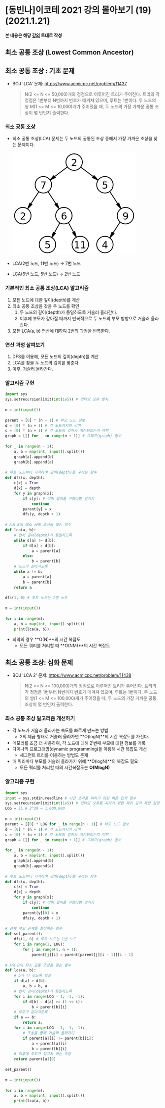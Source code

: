 # [동빈나]이코테 2021 강의 몰아보기 (19)(2021.1.21)



**본 내용은 해당 [강의](https://www.youtube.com/watch?v=m-9pAwq1o3w&list=PLRx0vPvlEmdAghTr5mXQxGpHjWqSz0dgC) 토대로 작성**



## 최소 공통 조상 (Lowest Common Ancestor)

## 최소 공통 조상 : 기초 문제

* BOJ 'LCA' 문제: https://www.acmicpc.net/problem/11437

  > N(2 <= N <= 50,000)개의 정점으로 이루어진 트리가 주어진다. 트리의 각 정점은 1번부터 N번까지 번호가 매겨져 있으며, 루트는 1번이다. 두 노드의 쌍 M(1 <= M <= 10,000)개가 주어졌을 때, 두 노드의 가장 가까운 공통 조상이 몇 번인지 출력한다.

  

### 최소 공통 조상

* 최소 공통 조상(LCA) 문제는 두 노드의 공통된 조상 중에서 가장 가까운 조상을 찾는 문제이다.

  ![Codingtest16-1](images/Codingtest16-1.png)

* LCA(2번 노드, 11번 노드) -> 7번 노드
* LCA(6번 노드, 5번 노드) -> 2번 노드



### 기본적인 최소 공통 조상(LCA) 알고리즘

1. 모든 노드에 대한 깊이(depth)를 계산
2. 최소 공통 조상을 찾을 두 노드를 확인
   1. 두 노드의 깊이(depth)가 동일하도록 거슬러 올라간다.
   2. 이후에 부모가 같아질 때까지 반복적으로 두 노드의 부모 방향으로 거슬러 올라간다.
3. 모든 LCA(a, b) 연산에 대하여 2번의 과정을 반복한다.



### 연산 과정 살펴보기

1. DFS를 이용해, 모든 노드의 깊이(depth)를 계산
2. LCA를 찾을 두 노드의 깊이를 맞춘다.
3. 이후, 거슬러 올라간다.



### 알고리즘 구현

```python
import sys
sys.setrecursionlimit(int(1e5)) # 런타임 오류 방지

n = int(input())

parent = [0] * (n + 1) # 부모 노드 정보
d = [0] * (n + 1) # 각 노드까지의 깊이
c = [0] * (n + 1) # 각 노드의 깊이가 계산되었는지 여부
graph = [[] for _ in range(n + 1)] # 그래프(graph) 정보

for _ in range(n - 1):
    a, b = map(int, input().split())
    graph[a].append(b)
    graph[b].append(a)

# 루트 노드부터 시작하여 깊이(depth)를 구하는 함수
def dfs(x, depth):
    c[x] = True
    d[x] = depth
    for y in graph[x]:
        if c[y]: # 이미 깊이를 구했다면 넘기기
            continue
        parent[y] = x
        dfs(y, depth + 1)

# A와 B의 최소 공통 조상을 찾는 함수
def lca(a, b):
    # 먼저 깊이(depth)가 동일하도록
    while d[a] != d[b]:
        if d[a] > d[b]:
            a = parent[a]
        else:
            b = parent[b]
    # 노드가 같아지도록
    while a != b:
        a = parent[a]
        b = parent[b]
    return a

dfs(1, 0) # 루트 노드는 1번 노드

m = int(input())

for i in range(m):
    a, b = map(int, input().split())
    print(lca(a, b))
```

* 최악의 경우 **O(N)**의 시간 복잡도
  * 모든 쿼리를 처리할 때 **O(NM)**의 시간 복잡도



## 최소 공통 조상: 심화 문제

* BOJ 'LCA 2' 문제: https://www.acmicpc.net/problem/11438

  > N(2 <= N <= 100,000)개의 정점으로 이루어진 트리가 주어진다. 트리의 각 정점은 1번부터  N번까지 번호가 매겨져 있으며, 루트는 1번이다. 두 노드의 쌍(1 <= M <= 100,000)개가 주어졌을 때, 두 노드의 가장 가까운 공통 조상이 몇 번인지 출력한다.



### 최소 공통 조상 알고리즘 개선하기

* 각 노드가 거슬러 올라가는 속도를 빠르게 만드는 방법
  * 2의 제곱 형태로 거슬러 올라가면 **O(logN)**의 시간 복잡도를 가진다.
* 메모리를 조금 더 사용하여, 각 노드에 대해 2<sup>i</sup>번째 부모에 대한 정보를 기록
* 다이나믹 프로그래밍(dynamic programming)을 이용해 시간 복잡도 개선
  * 세그먼트 트리를 이용하는 방법도 존재
* 매 쿼리마다 부모를 거슬러 올라가기 위해 **O(logN)**의 복잡도 필요
  * 모든 쿼리를 처리할 때의 시간복잡도는 **O(MlogN)**



### 알고리즘 구현

```python
import sys
input = sys.stdin.readline # 시간 초과를 피하기 위한 빠른 입력 함수
sys.setrecursionlimit(int(1e5)) # 런타임 오류를 피하기 위한 재귀 깊이 제한 설정
LOG = 21 # 2^20 = 1,000,000

n = int(input())
parent = [[0] * LOG for _ in range(n + 1)] # 부모 노드 정보
d = [0] * (n + 1) # 각 노드까지의 깊이
c = [0] * (n + 1) # 각 노드의 깊이가 계산되었는지 여부
graph = [[] for _ in range(n + 1)] # 그래프(graph) 정보

for _ in range(n - 1):
    a, b = map(int, input().split())
    graph[a].append(b)
    graph[b].append(a)

# 루트 노드부터 시작하여 깊이(depth)를 구하는 함수
def dfs(x, depth):
    c[x] = True
    d[x] = depth
    for y in graph[x]:
        if c[y]: # 이미 깊이를 구했다면 넘기기
            continue
        parent[y][0] = x
        dfs(y, depth + 1)

# 전체 부모 관계를 설정하는 함수
def set_parent():
    dfs(1, 0) # 루트 노드는 1번 노드
    for i in range(1, LOG):
        for j in range(1, n + 1):
            parent[j][i] = parent[parent[j][i - 1]][i - 1]

# A와 B의 최소 공통 조상을 찾는 함수
def lca(a, b):
    # b가 더 깊도록 설정
    if d[a] > d[b]:
        a, b = b, a
    # 먼저 깊이(depth)가 동일하도록
    for i in range(LOG - 1, -1, -1):
        if d[b] - d[a] >= (1 << i):
            b = parent[b][i]
    # 부모가 같아지도록
    if a == b:
        return a;
    for i in range(LOG - 1, -1, -1):
        # 조상을 향해 거슬러 올라가기
        if parent[a][i] != parent[b][i]:
            a = parent[a][i]
            b = parent[b][i]
    # 이후에 부모가 찾고자 하는 조상
    return parent[a][0]

set_parent()

m = int(input())

for i in range(m):
    a, b = map(int, input().split())
    print(lca(a, b))
```







